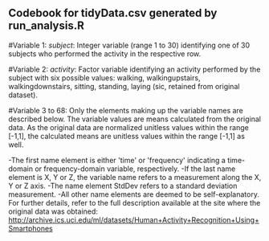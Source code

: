 ## Codebook for tidyData.csv generated by run_analysis.R

#Variable 1:
*subject*: Integer variable (range 1 to 30) identifying one of 30 subjects who performed
the activity in the respective row.

#Variable 2:
*activity*: Factor variable identifying an activity performed by the subject with six possible values: 
walking, walkingupstairs, walkingdownstairs, sitting, standing, laying (sic, retained from original dataset).

#Variable 3 to 68:
Only the elements making up the variable names are described below. 
The variable values are means calculated from the original data.
As the original data are normalized unitless values within the range [-1,1], the 
calculated means are unitless values within the range [-1,1] as well.

-The first name element is either 'time' or 'frequency' indicating a time-domain or frequency-domain variable, 
 respectively.
-If the last name element is X, Y or Z, the variable name refers to a measurement along the X, Y or Z axis.
-The name element StdDev refers to a standard deviation measurement.
-All other name elements are deemed to be self-explanatory. For further details, refer to the full description available 
 at the site where the original data was obtained: http://archive.ics.uci.edu/ml/datasets/Human+Activity+Recognition+Using+Smartphones


 
